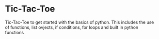 # Tic-Tac-Toe
Tic-Tac-Toe to get started with the basics of python. This includes the use of functions, list ovjects, if conditions, for loops and built in python functions
